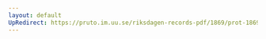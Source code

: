 ```yaml
---
layout: default
UpRedirect: https://pruto.im.uu.se/riksdagen-records-pdf/1869/prot-1869--ak--510/prot-1869--ak--510_001.pdf
---
```

